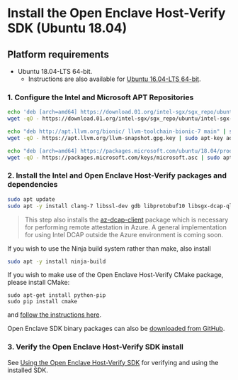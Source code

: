 # Install the Open Enclave Host-Verify SDK (Ubuntu 18.04)

## Platform requirements

- Ubuntu 18.04-LTS 64-bit.
    - Instructions are also available for [Ubuntu 16.04-LTS 64-bit](/docs/GettingStartedDocs/install_host_verify-Ubuntu_16.04.md).

### 1. Configure the Intel and Microsoft APT Repositories
```bash
echo 'deb [arch=amd64] https://download.01.org/intel-sgx/sgx_repo/ubuntu bionic main' | sudo tee /etc/apt/sources.list.d/intel-sgx.list
wget -qO - https://download.01.org/intel-sgx/sgx_repo/ubuntu/intel-sgx-deb.key | sudo apt-key add -

echo "deb http://apt.llvm.org/bionic/ llvm-toolchain-bionic-7 main" | sudo tee /etc/apt/sources.list.d/llvm-toolchain-bionic-7.list
wget -qO - https://apt.llvm.org/llvm-snapshot.gpg.key | sudo apt-key add -

echo "deb [arch=amd64] https://packages.microsoft.com/ubuntu/18.04/prod bionic main" | sudo tee /etc/apt/sources.list.d/msprod.list
wget -qO - https://packages.microsoft.com/keys/microsoft.asc | sudo apt-key add -
```

### 2. Install the Intel and Open Enclave Host-Verify packages and dependencies
```bash
sudo apt update
sudo apt -y install clang-7 libssl-dev gdb libprotobuf10 libsgx-dcap-ql libsgx-dcap-ql-dev az-dcap-client open-enclave-hostverify
```

> This step also installs the [az-dcap-client](https://github.com/microsoft/azure-dcap-client)
> package which is necessary for performing remote attestation in Azure. A general
> implementation for using Intel DCAP outside the Azure environment is coming soon.

If you wish to use the Ninja build system rather than make, also install
```bash
sudo apt -y install ninja-build
```

If you wish to make use of the Open Enclave Host-Verify CMake package, please install CMake:

```
sudo apt-get install python-pip
sudo pip install cmake
```

and [follow the instructions here](/cmake/sdk_cmake_targets_readme.md).

Open Enclave SDK binary packages can also be [downloaded from GitHub](https://github.com/openenclave/openenclave/releases).

### 3. Verify the Open Enclave Host-Verify SDK install

See [Using the Open Enclave Host-Verify SDK](Linux_using_host_verify.md) for verifying and using the installed SDK.
